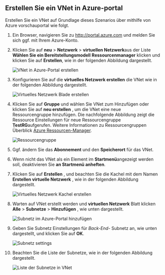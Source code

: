 ## <a name="how-to-create-a-vnet-in-the-azure-portal"></a>Erstellen Sie ein VNet in Azure-portal

Erstellen Sie ein VNet auf Grundlage dieses Szenarios über mithilfe von Azure vorschauportal wie folgt.

1. Ein Browser, navigieren Sie zu http://portal.azure.com und melden Sie sich ggf. mit Ihrem Azure-Konto.
2. Klicken Sie auf **neu** > **Netzwerk** > **virtuellen Netzwerk**aus der Liste **Wählen Sie ein Bereitstellungsmodell** **Ressourcenmanager** klicken und klicken Sie auf **Erstellen**, wie in der folgenden Abbildung dargestellt.

    ![VNet in Azure-Portal erstellen](./media/virtual-networks-create-vnet-arm-pportal-include/vnet-create-arm-pportal-figure1.gif)

3. Konfigurieren Sie auf die **virtuelles Netzwerk erstellen** die VNet wie in der folgenden Abbildung dargestellt.

    ![Virtuelles Netzwerk Blade erstellen](./media/virtual-networks-create-vnet-arm-pportal-include/vnet-create-arm-pportal-figure2.png)

4. Klicken Sie auf **Gruppe** und wählen Sie VNet zum Hinzufügen oder klicken Sie auf **neu erstellen** , um die VNet eine neue Ressourcengruppe hinzufügen. Die nachfolgende Abbildung zeigt die Ressource Einstellungen für neue Ressourcengruppe **TestRG**aufgerufen. Weitere Informationen zu Ressourcengruppen Überblick [Azure Ressourcen-Manager](../articles/resource-group-overview.md#resource-groups).

    ![Ressourcengruppe](./media/virtual-networks-create-vnet-arm-pportal-include/vnet-create-arm-pportal-figure3.png)

5. Ggf. ändern Sie das **Abonnement** und den **Speicherort** für das VNet. 

6. Wenn nicht das VNet als ein Element im **Startmenü**angezeigt werden soll, deaktivieren Sie **an Startmenü anheften**. 

7. Klicken Sie auf **Erstellen** , und beachten Sie die Kachel mit dem Namen **Erstellen virtuelle Netzwerk** , wie in der folgenden Abbildung dargestellt.

    ![Virtuelles Netzwerk Kachel erstellen](./media/virtual-networks-create-vnet-arm-pportal-include/vnet-create-arm-pportal-figure4.png)

8. Warten auf VNet erstellt werden und **virtuellen Netzwerk** Blatt klicken **Alle** > **Subnetze** > **Hinzufügen** , wie unten dargestellt.

    ![Subnetz im Azure-Portal hinzufügen](./media/virtual-networks-create-vnet-arm-pportal-include/vnet-create-arm-pportal-figure5.gif)

9. Geben Sie Subnetz Einstellungen für *Back-End-* Subnetz an, wie unten dargestellt, und klicken Sie auf **OK**. 

    ![Subnetz settings](./media/virtual-networks-create-vnet-arm-pportal-include/vnet-create-arm-pportal-figure6.png)

10. Beachten Sie die Liste der Subnetze, wie in der folgenden Abbildung dargestellt.

    ![Liste der Subnetze in VNet](./media/virtual-networks-create-vnet-arm-pportal-include/vnet-create-arm-pportal-figure7.png)
